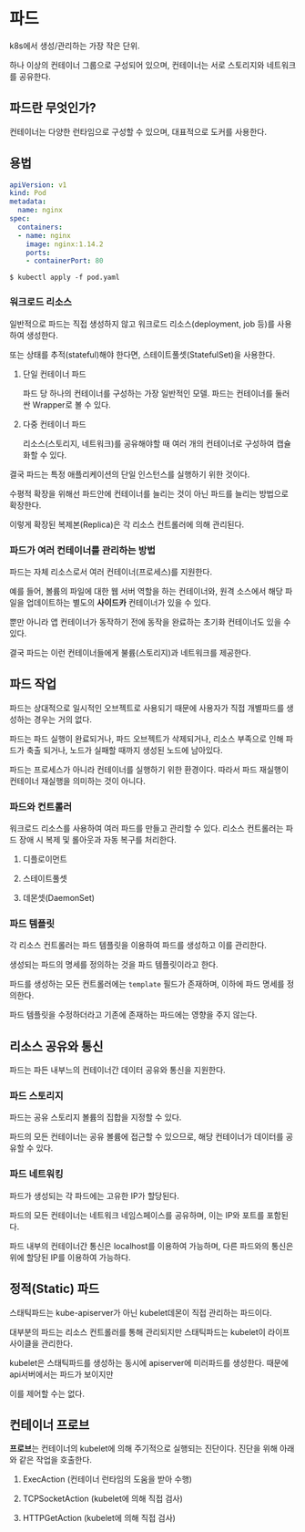 # 파드

k8s에서 생성/관리하는 가장 작은 단위.

하나 이상의 컨테이너 그룹으로 구성되어 있으며, 컨테이너는 서로 스토리지와 네트워크를 공유한다.

## 파드란 무엇인가?

컨테이너는 다양한 런타임으로 구성할 수 있으며, 대표적으로 도커를 사용한다.

## 용법

```yaml
apiVersion: v1
kind: Pod
metadata:
  name: nginx
spec:
  containers:
  - name: nginx
    image: nginx:1.14.2
    ports:
    - containerPort: 80
```

```shell
$ kubectl apply -f pod.yaml
```


### 워크로드 리소스

일반적으로 파드는 직접 생성하지 않고 워크로드 리소스(deployment, job 등)를 사용하여 생성한다.

또는 상태를 추적(stateful)해야 한다면, 스테이트풀셋(StatefulSet)을 사용한다.

1. 단일 컨테이너 파드

   파드 당 하나의 컨테이너를 구성하는 가장 일반적인 모델. 파드는 컨테이너를 둘러싼 Wrapper로 볼 수 있다.

2. 다중 컨테이너 파드

   리소스(스토리지, 네트워크)를 공유해야할 때 여러 개의 컨테이너로 구성하여 캡슐화할 수 있다.

결국 파드는 특정 애플리케이션의 단일 인스턴스를 실행하기 위한 것이다. 

수평적 확장을 위해선 파드안에 컨테이너를 늘리는 것이 아닌 파드를 늘리는 방법으로 확장한다.

이렇게 확장된 복제본(Replica)은 각 리소스 컨트롤러에 의해 관리된다.

### 파드가 여러 컨테이너를 관리하는 방법 

파드는 자체 리소스로서 여러 컨테이너(프로세스)를 지원한다.

예를 들어, 볼륨의 파일에 대한 웹 서버 역할을 하는 컨테이너와, 원격 소스에서 해당 파일을 업데이트하는 별도의 **사이드카** 컨테이너가 있을 수 있다.

뿐만 아니라 앱 컨테이너가 동작하기 전에 동작을 완료하는 초기화 컨테이너도 있을 수 있다.

결국 파드는 이런 컨테이너들에게 불륨(스토리지)과 네트워크를 제공한다.

## 파드 작업

파드는 상대적으로 일시적인 오브젝트로 사용되기 때문에 사용자가 직접 개별파드를 생성하는 경우는 거의 없다.

파드는 파드 실행이 완료되거나, 파드 오브젝트가 삭제되거나, 리소스 부족으로 인해 파드가 축출 되거나, 노드가 실패할 때까지 생성된 노드에 남아있다.

파드는 프로세스가 아니라 컨테이너를 실행하기 위한 환경이다. 따라서 파드 재실행이 컨테이너 재실행을 의미하는 것이 아니다.

### 파드와 컨트롤러

워크로드 리소스를 사용하여 여러 파드를 만들고 관리할 수 있다. 리소스 컨트롤러는 파드 장애 시 복제 및 롤아웃과 자동 복구를 처리한다.

1. 디플로이먼트

2. 스테이트풀셋

3. 데몬셋(DaemonSet)

### 파드 템플릿 

각 리소스 컨트롤러는 파드 템플릿을 이용하여 파드를 생성하고 이를 관리한다.

생성되는 파드의 명세를 정의하는 것을 파드 템플릿이라고 한다.

파드를 생성하는 모든 컨트롤러에는 `template` 필드가 존재하며, 이하에 파드 명세를 정의한다.

파드 템플릿을 수정하더라고 기존에 존재하는 파드에는 영향을 주지 않는다.

## 리소스 공유와 통신 

파드는 파든 내부느의 컨테이너간 데이터 공유와 통신을 지원한다.

### 파드 스토리지 

파드는 공유 스토리지 볼륨의 집합을 지정할 수 있다. 

파드의 모든 컨테이너는 공유 볼륨에 접근할 수 있으므로, 해당 컨테이너가 데이터를 공유할 수 있다. 

### 파드 네트워킹 

파드가 생성되는 각 파드에는 고유한 IP가 할당된다.

파드의 모든 컨테이너는 네트워크 네임스페이스를 공유하며, 이는 IP와 포트를 포함된다.

파드 내부의 컨테이너간 통신은 localhost를 이용하여 가능하며, 다른 파드와의 통신은 위에 할당된 IP를 이용하여 가능하다.

## 정적(Static) 파드 

스태틱파드는 kube-apiserver가 아닌 kubelet데몬이 직접 관리하는 파드이다.

대부분의 파드는 리소스 컨트롤러를 통해 관리되지만 스태틱파드는 kubelet이 라이프사이클을 관리한다.

kubelet은 스태틱파드를 생성하는 동시에 apiserver에 미러파드를 생성한다. 때문에 api서버에서는 파드가 보이지만

이를 제어할 수는 없다.

## 컨테이너 프로브 

**프로브**는 컨테이너의 kubelet에 의해 주기적으로 실행되는 진단이다. 진단을 위해 아래와 같은 작업을 호출한다.

1. ExecAction (컨테이너 런타임의 도움을 받아 수행)

2. TCPSocketAction (kubelet에 의해 직접 검사)

3. HTTPGetAction (kubelet에 의해 직접 검사)


